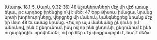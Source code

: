 (Մատթ. 18.1-5, Մարկ. 9.32-36)
46 Աշակերտների մէջ մի վէճ առաջ եկաւ, թէ արդեօք իրենցից ո՛վ է մեծ: 47 Երբ Յիսուս իմացաւ նրանց սրտի խորհուրդները, վերցրեց մի մանուկ, կանգնեցրեց նրանց մէջ իր մօտ 48 եւ ասաց նրանց. «Ով որ այս մանկանը ընդունի իմ անունով, ինձ է ընդունում. իսկ ով որ ինձ ընդունի, ընդունում է ինձ ուղարկողին. որովհետեւ, ով որ ձեր մէջ փոքրագոյնն է, նա՛ է մեծ»:
